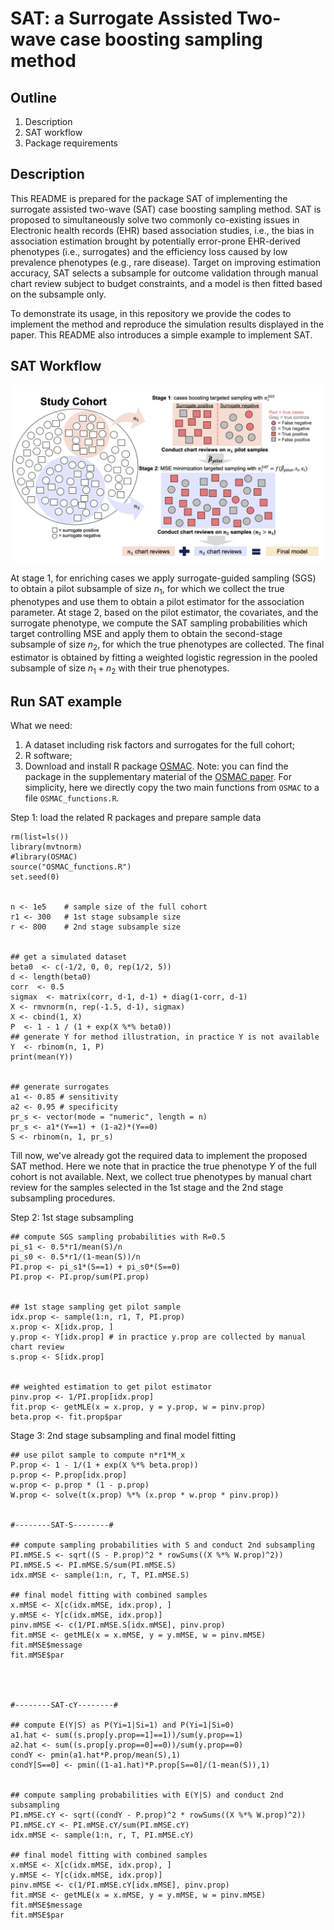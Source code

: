 # SAT: a Surrogate Assisted Two-wave case boosting sampling method


## Outline

1. Description 
2. SAT workflow
3. Package requirements

## Description

This README is prepared for the package SAT of implementing the surrogate assisted two-wave (SAT) case boosting sampling method. SAT is proposed to simultaneously solve two commonly co-existing issues in Electronic health records (EHR) based association studies, i.e., the bias in association estimation brought by potentially error-prone EHR-derived phenotypes (i.e., surrogates) and the efficiency loss caused by low prevalence phenotypes (e.g., rare disease). Target on improving estimation accuracy, SAT selects a subsample for outcome validation through manual chart review subject to budget constraints, and a model is then fitted based on the subsample only.

To demonstrate its usage, in this repository we provide the codes to implement the method and reproduce the simulation results displayed in the paper. This README also introduces a simple example to implement SAT.  


## SAT Workflow
![](Figure0.png)

At stage 1, for enriching cases we apply surrogate-guided sampling (SGS) to obtain a pilot subsample of size $n_1$, for which we collect the true phenotypes and use them to obtain a pilot estimator for the association parameter. At stage 2, based on the pilot estimator, the covariates, and the surrogate phenotype, we compute the SAT sampling probabilities which target controlling MSE and apply them to obtain the second-stage subsample of size $n_2$, for which the true phenotypes are collected. The final estimator is obtained by fitting a weighted logistic regression in the pooled subsample of size $n_1+n_2$ with their true phenotypes.

## Run SAT example 
What we need:
1. A dataset including risk factors and surrogates for the full cohort;
2. R software;
3. Download and install R package [OSMAC](https://www.tandfonline.com/doi/suppl/10.1080/01621459.2017.1292914?scroll=top). Note: you can find the package in the supplementary material of the [OSMAC paper](https://www.tandfonline.com/doi/full/10.1080/01621459.2017.1292914?scroll=top&needAccess=true). For simplicity, here we directly copy the two main functions from `OSMAC` to a file `OSMAC_functions.R`.


Step 1: load the related R packages and prepare sample data

```{r}
rm(list=ls())
library(mvtnorm)
#library(OSMAC)
source("OSMAC_functions.R")
set.seed(0)


n <- 1e5    # sample size of the full cohort
r1 <- 300   # 1st stage subsample size
r <- 800    # 2nd stage subsample size


## get a simulated dataset 
beta0  <- c(-1/2, 0, 0, rep(1/2, 5)) 
d <- length(beta0)
corr  <- 0.5
sigmax  <- matrix(corr, d-1, d-1) + diag(1-corr, d-1)
X <- rmvnorm(n, rep(-1.5, d-1), sigmax)
X <- cbind(1, X)
P  <- 1 - 1 / (1 + exp(X %*% beta0))
## generate Y for method illustration, in practice Y is not available 
Y  <- rbinom(n, 1, P)
print(mean(Y))


## generate surrogates 
a1 <- 0.85 # sensitivity
a2 <- 0.95 # specificity
pr_s <- vector(mode = "numeric", length = n)
pr_s <- a1*(Y==1) + (1-a2)*(Y==0)
S <- rbinom(n, 1, pr_s)
```
Till now, we've already got the required data to implement the proposed SAT method. Here we note that in practice the true phenotype $Y$ of the full cohort is not available. Next, we collect true phenotypes by manual chart review for the samples selected in the 1st stage and the 2nd stage subsampling procedures. 

Step 2: 1st stage subsampling
```{r}
## compute SGS sampling probabilities with R=0.5
pi_s1 <- 0.5*r1/mean(S)/n
pi_s0 <- 0.5*r1/(1-mean(S))/n
PI.prop <- pi_s1*(S==1) + pi_s0*(S==0)
PI.prop <- PI.prop/sum(PI.prop)

      
## 1st stage sampling get pilot sample
idx.prop <- sample(1:n, r1, T, PI.prop)
x.prop <- X[idx.prop, ]
y.prop <- Y[idx.prop] # in practice y.prop are collected by manual chart review
s.prop <- S[idx.prop]


## weighted estimation to get pilot estimator
pinv.prop <- 1/PI.prop[idx.prop]
fit.prop <- getMLE(x = x.prop, y = y.prop, w = pinv.prop)
beta.prop <- fit.prop$par
```


Stage 3: 2nd stage subsampling and final model fitting 
```{r}
## use pilot sample to compute n*r1*M_x
P.prop <- 1 - 1/(1 + exp(X %*% beta.prop))
p.prop <- P.prop[idx.prop]
w.prop <- p.prop * (1 - p.prop)
W.prop <- solve(t(x.prop) %*% (x.prop * w.prop * pinv.prop))      
      

#--------SAT-S--------#
      
## compute sampling probabilities with S and conduct 2nd subsampling
PI.mMSE.S <- sqrt((S - P.prop)^2 * rowSums((X %*% W.prop)^2))
PI.mMSE.S <- PI.mMSE.S/sum(PI.mMSE.S)
idx.mMSE <- sample(1:n, r, T, PI.mMSE.S)

## final model fitting with combined samples
x.mMSE <- X[c(idx.mMSE, idx.prop), ]
y.mMSE <- Y[c(idx.mMSE, idx.prop)]
pinv.mMSE <- c(1/PI.mMSE.S[idx.mMSE], pinv.prop)
fit.mMSE <- getMLE(x = x.mMSE, y = y.mMSE, w = pinv.mMSE)
fit.mMSE$message
fit.mMSE$par

      
      
      
#--------SAT-cY--------#

## compute E(Y|S) as P(Yi=1|Si=1) and P(Yi=1|Si=0)
a1.hat <- sum((s.prop[y.prop==1]==1))/sum(y.prop==1)
a2.hat <- sum((s.prop[y.prop==0]==0))/sum(y.prop==0)
condY <- pmin(a1.hat*P.prop/mean(S),1)
condY[S==0] <- pmin((1-a1.hat)*P.prop[S==0]/(1-mean(S)),1)


## compute sampling probabilities with E(Y|S) and conduct 2nd subsampling
PI.mMSE.cY <- sqrt((condY - P.prop)^2 * rowSums((X %*% W.prop)^2))
PI.mMSE.cY <- PI.mMSE.cY/sum(PI.mMSE.cY)
idx.mMSE <- sample(1:n, r, T, PI.mMSE.cY)

## final model fitting with combined samples
x.mMSE <- X[c(idx.mMSE, idx.prop), ]
y.mMSE <- Y[c(idx.mMSE, idx.prop)]
pinv.mMSE <- c(1/PI.mMSE.cY[idx.mMSE], pinv.prop)
fit.mMSE <- getMLE(x = x.mMSE, y = y.mMSE, w = pinv.mMSE)
fit.mMSE$message
fit.mMSE$par
```


